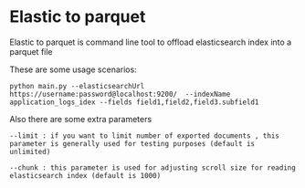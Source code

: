 # Elastic to parquet

Elastic to parquet is command line tool to offload elasticsearch index into a parquet file

These are some usage scenarios:

```
python main.py --elasticsearchUrl https://username:password@localhost:9200/  --indexName application_logs_idex --fields field1,field2,field3.subfield1
```

Also there are some extra parameters

````
--limit : if you want to limit number of exported documents , this parameter is generally used for testing purposes (default is unlimited)
````

```
--chunk : this parameter is used for adjusting scroll size for reading elasticsearch index (default is 1000)
```
